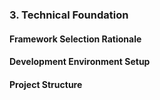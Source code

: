 ### 3. Technical Foundation

#### Framework Selection Rationale

#### Development Environment Setup

#### Project Structure

